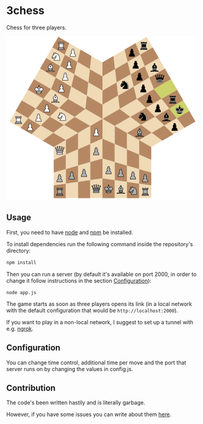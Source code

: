 # 3chess

Chess for three players.

<p align="center">
  <a href="https://github.com/magnickolas/3chess">
    <img src="img/3chess.png"/>
  </a>
</p>

## Usage

First, you need to have [node](https://nodejs.org) and [npm](https://www.npmjs.com) be installed.

To install dependencies run the following command inside the repository's directory:

```bash
npm install
```

Then you can run a server (by default it's available on port 2000, in order to change it follow instructions in the section [Configuration](#configuration)):

```shell
node app.js
```

The game starts as soon as three players opens its link (in a local network with the default configuration that would be `http://localhost:2000`).

If you want to play in a non-local network, I suggest to set up a tunnel with e.g. [ngrok](https://ngrok.com).

## Configuration

You can change time control, additional time per move and the port that server runs on by changing the values in config.js.

## Contribution

The code's been written hastily and is literally garbage.

However, if you have some issues you can write about them [here](https://github.com/magnickolas/3chess/issues).
